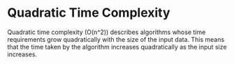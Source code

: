 
# Quadratic Time Complexity

Quadratic time complexity (O(n^2)) describes algorithms whose time requirements grow quadratically with the size of the input data. This means that the time taken by the algorithm increases quadratically as the input size increases.  